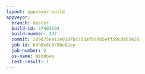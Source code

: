 ```yaml
---
layout: appveyor-build
appveyor:
  branch: master
  build-id: 37403594
  build-number: 337
  commit: 209d75ea11e01d7bc7d3afb78b5eff58c84b3428
  job-id: khh0x4c8r5bo82ay
  job-number: 2
  os-name: Windows
  test-result: 1
---
```

